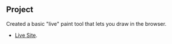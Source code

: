 ## Project
Created a basic "live" paint tool that lets you draw in the browser.
+ [Live Site](https://ianizaguirre.github.io/js30-canvas-day8/).